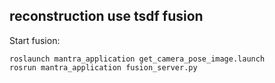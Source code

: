 ## reconstruction use tsdf fusion

Start fusion:

```
roslaunch mantra_application get_camera_pose_image.launch
rosrun mantra_application fusion_server.py
```

